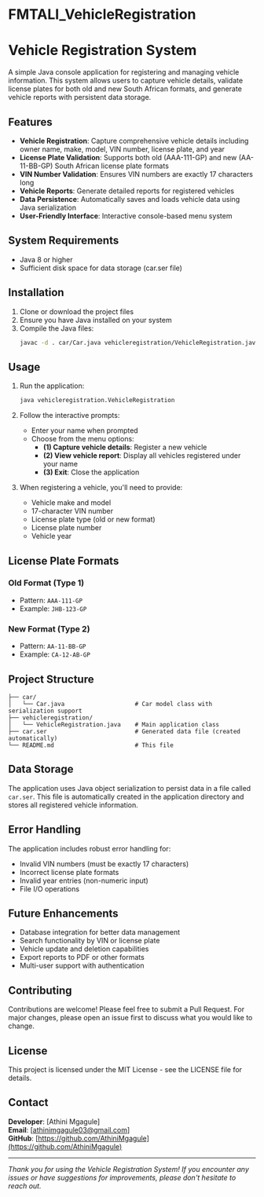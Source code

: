# FMTALI_VehicleRegistration

# Vehicle Registration System

A simple Java console application for registering and managing vehicle information. This system allows users to capture vehicle details, validate license plates for both old and new South African formats, and generate vehicle reports with persistent data storage.

## Features

- **Vehicle Registration**: Capture comprehensive vehicle details including owner name, make, model, VIN number, license plate, and year
- **License Plate Validation**: Supports both old (AAA-111-GP) and new (AA-11-BB-GP) South African license plate formats
- **VIN Number Validation**: Ensures VIN numbers are exactly 17 characters long
- **Vehicle Reports**: Generate detailed reports for registered vehicles
- **Data Persistence**: Automatically saves and loads vehicle data using Java serialization
- **User-Friendly Interface**: Interactive console-based menu system

## System Requirements

- Java 8 or higher
- Sufficient disk space for data storage (car.ser file)

## Installation

1. Clone or download the project files
2. Ensure you have Java installed on your system
3. Compile the Java files:
   ```bash
   javac -d . car/Car.java vehicleregistration/VehicleRegistration.java
   ```

## Usage

1. Run the application:
   ```bash
   java vehicleregistration.VehicleRegistration
   ```

2. Follow the interactive prompts:
   - Enter your name when prompted
   - Choose from the menu options:
     - **(1) Capture vehicle details**: Register a new vehicle
     - **(2) View vehicle report**: Display all vehicles registered under your name
     - **(3) Exit**: Close the application

3. When registering a vehicle, you'll need to provide:
   - Vehicle make and model
   - 17-character VIN number
   - License plate type (old or new format)
   - License plate number
   - Vehicle year

## License Plate Formats

### Old Format (Type 1)
- Pattern: `AAA-111-GP`
- Example: `JHB-123-GP`

### New Format (Type 2)
- Pattern: `AA-11-BB-GP`
- Example: `CA-12-AB-GP`

## Project Structure

```
├── car/
│   └── Car.java                    # Car model class with serialization support
├── vehicleregistration/
│   └── VehicleRegistration.java    # Main application class
├── car.ser                         # Generated data file (created automatically)
└── README.md                       # This file
```

## Data Storage

The application uses Java object serialization to persist data in a file called `car.ser`. This file is automatically created in the application directory and stores all registered vehicle information.

## Error Handling

The application includes robust error handling for:
- Invalid VIN numbers (must be exactly 17 characters)
- Incorrect license plate formats
- Invalid year entries (non-numeric input)
- File I/O operations

## Future Enhancements

- Database integration for better data management
- Search functionality by VIN or license plate
- Vehicle update and deletion capabilities
- Export reports to PDF or other formats
- Multi-user support with authentication

## Contributing

Contributions are welcome! Please feel free to submit a Pull Request. For major changes, please open an issue first to discuss what you would like to change.

## License

This project is licensed under the MIT License - see the LICENSE file for details.

## Contact

**Developer**: [Athini Mgagule]  
**Email**: [athinimgagule03@gmail.com]  
**GitHub**: [https://github.com/AthiniMgagule](https://github.com/AthiniMgagule)  

---

*Thank you for using the Vehicle Registration System! If you encounter any issues or have suggestions for improvements, please don't hesitate to reach out.*

